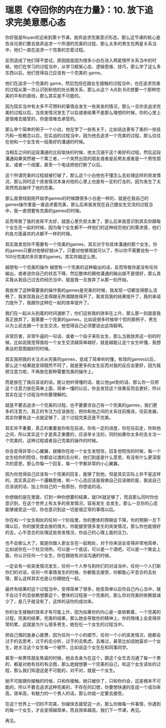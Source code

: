 # 瑞恩《夺回你的内在力量》：10. 放下追求完美意愿心态

你好我是Royan欢迎来到第十节课，放弃追求完美意识形态，那么这节课的核心是告诉兄弟们要去放弃追求一个所谓的完美的过程，那么太多的男生在两星关系当中，他们一直在追求一个完美的恋爱过程。

反而造成了他们得不尝试，原因就是因为很多小白在进入两星情怀关系当中的时候，他们在学习的过程当中，从学习框架心态、逻辑思维、技巧，那么学了这么多东西以后，他们觉得自己应该有一个完美的 game。

他们在追求一个完美的 game，然后包括在跟女生接触的过程当中，也在追求完美的过程从第一次认识到和他的处长期关系，那么从这个 A点到 B点想要一个那种完美的平和的直线，那么其实是不可能的。

因为现实当中有太多不可预料的事情会发生一些突发的情况，那么一旦你去追求完美的过程以后，当突发情况发生了以后或者结果不是那么理想的时候，你的心里上是很难去接受的，你是很难去承受的。

那么举个简单的例子一个小白，他在学了一些有关于，比如说达善有了美的一些技巧和一些概念以后，在实战的过程当中，因为他去追求一个完美的过程，那么往往在他和一个女生有一段美好的溝通的时候。

当相互之间的这段溝通的比较愉快的时候，他太沉溺于这个美好的过程，然后这段溝通如果突然被一个第三者，一个突然出现的朋友或者是前男友或者是一个男性朋友，或者一个闺蜜，甚至一个电话把他打断了以后。

这个所谓完美的过程就被打破了，那么这个小白他也不懂怎么去处理这样的突发情况，那么同时这个突发情况本身对他的心里上也是有一定的打击的，因为发生了太突然而且破坏了他的完美。

那么我曾经刚刚开始学games的时候跟很多小白是一样的，就是在我自己的games操作里面一直追求着完美，那么后来我发现在自己跟女生交流的过程当中，我一直想要有完美的games的时候。

反而导致了我的发挥不太好，就是心里负担太重了，那么后来我意识到其实你跟每个女生在一起的时候，因为每个女生都不一样他们的这种经历他们的需求感，他们的各方面喜欢的点都不一样的时候。

其实我发现你不需要有一个完美的games，其实对于你具体溝通的那个女生，你的games只要对他够好就ok了，只要对他够用就可以了，所以你不需要说有一个100分完美的多厉害的games，其实你越这么想。

越想有一个完美的操作 越想有一个完美的这种输出的话，反而导致你是没有任何输出，或者说你自己的状态下降，然后整体的跟他溝通的输出就不是很好，那么其实我从我自己过去的经历当中，就是我一旦放弃了从那一刻开始。

我放弃了这种需要我的操作我的games是完美的时候，我发现一切都变得那么流畅了，我发现我自己变得跟无所谓跟放得开了，我发现我的结果提升了，我的承诺力提升了，我跟你这种在一起的效率提升了。

我们在一起从头到尾的时间速断了，你们这些我的效率在上升，那么那一刻就是我真正放弃了，我需要一个完美的games，比如说很多时候举个剪的那例子，男生以为上前去跟一个女生交流，他觉得自己必须要说出这场聪明。

非常厉害，非常牛逼的一句话，或者一个段子来形女生，那么当我放弃这一刻的时候，比如说我觉得我给一个女生交流越简单越好，就是越能让这个女生听懂，我想表达的意图越好的时候。

其实我把我的关注点从完美的games，变成了简单听的懂，有效的games以后，那么这个结果就变得既然不同了，就是更多的女生反而对我的反应会更好，因为我把注意力呢，不再放在那种需要完美的操作上。

而是放在了我应该说的话，能让他听得懂的话，能让他get到的话，那么你一旦把这个注意力放在简单上面，简单一懂的以后，你会发现这个效果反而会更好，所以其实在这个过程当中你要理解的。

就是不要去追求一个完美的过程，也不要要求自己有一个完美的games，我们更多的注意力，真正的专注力应该放在，把你和他之间的关系往前推进，往前发展，其实你要有这一点就足够了，这个过程完美还是不完美。

其实并不重要，真正的重要是你有在前进，你有一定的进度，你在往前走，你和他之间，所以其实这个才是真正重要的，应该举关注的，同时如果你太多的去关注一个完美的，这种过程或者自己完美的操作的时候。

你会变得非常小心翼翼，就像你在给一个女生发短信，回复他短信的时候，每一个女生给你的短信，你都会过渡的去分析，他们到底是什么意思，有没有什么更深层次的意思，那么你每一个回复，每一个字都非常的小心翼翼。

因为你觉得自己应该有一个完美的回复，能够了到他，但是其实实际上并不是这样的，其实真正的一个邏輯思维，和一个心态应该是我做自己应该做的是，我说自己应该说的话，加上你自己的一些原创，你想说的话。

你想做的是在里面，打到一种你想要的结果，就OK就足够了，而且那么同时你也意识到，在这个世界上有太多的突发情况，容易发生 会发生，那么一旦你的心态能够接受这一切，你也意识到这一切是很正常的事情以后。

你在和一个女生相处的任何一个阶段里，你的整体的预期会下降，你的预期一旦下降以后，你的接受度会放的很大，你能接受很多发生的突发情况，那么你也能很好的去，心平息合的处理这些突发情况，你自己的心理上面的压力。

也不会那么大了，就是你跟人家女生在一起相处，对于你来说会变得非常地简单，比如说你在一个社交场所，可以是一个夜店，可以是一个酒吧，可以是一个聚会上面，你认识任何一个女生，你在跟她有对话沟通的时候。

一定会有一些突发情况发生，任何一个人参与到你们的对话当中，任何一个人打断你们的对话，任何一件事情发生的时候，你都能去接受，你都能心平息合的去处理，那么这样其实也是让你跟她在一起。

最终有结果的这个过程当中，变得简单了很多，她变简单以后你自己内心当中，就不会过于的去依赖想要这个，整体的过程是一个完美的，那么你对完美的依赖就减少了，是几乎就没有了，这样的话你的成功率。

你的女生接触的效率才有可能上升，因为如果你的内心是一直依赖着，一个完美的过程，完美的结果，完美的结果，那么她会导致你的精神上，你的情绪上会变得非常的累，这就是为什么很多男生，她在吃一个女生的过程当中。

把自己搞的是身心疲憊，因为任何一个小的细节，任何一个小的突发情况，她都会过于的去思考，过于的去分析，过于的去焦虑，去难过，甚至比如说她喜欢一个女生，她关注这个女生每一个细节，比如说这个女生在和同事同学。

甚至一些男性朋友焦留的时候，她会去身为在这个，跟这个女生去沟通了每一个男的，都是对她有目的有企图，那么她就想要一个完美的自己，和这个女生读处的过程，那么我们知道这是不可能的，对不对，就是一个女生。

她不可能跟你接触的时候，只和你接触，她只被你了，只和你约会，这是根本不可能的，所以不要去追求这种完美的，不存在的幻想，你要想快速的变成一个成功率高，效率高，有魅力的一个男人的话，那么你就一定要去接受。

在这个世界上一切的不完美，你越快去接受这一点，那么你做每一件事情，你遇到的每一个女生，才会变得越简单，而且效率越高，我们下一节课，再见。

再见。
